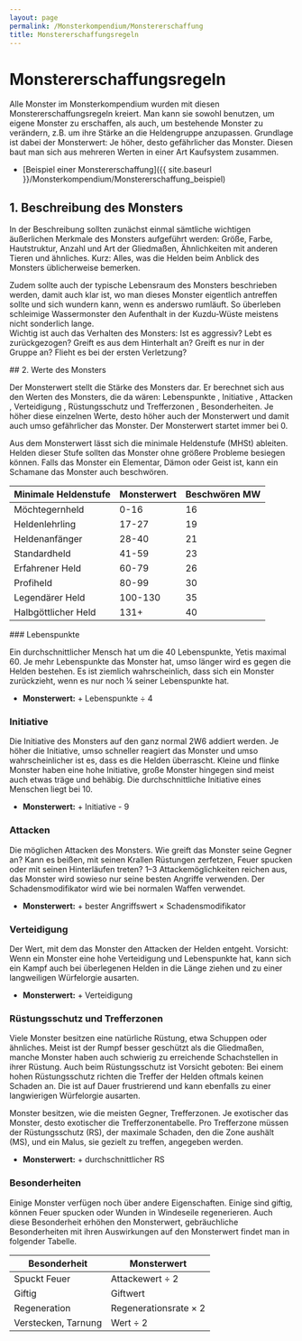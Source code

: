 ```yaml
---
layout: page
permalink: /Monsterkompendium/Monstererschaffung
title: Monstererschaffungsregeln
---
```


# Monstererschaffungsregeln

Alle Monster im Monsterkompendium wurden mit diesen Monstererschaffungsregeln kreiert. Man kann sie sowohl benutzen, um eigene Monster zu erschaffen, als auch, um bestehende Monster zu verändern, z.B. um ihre Stärke an die Heldengruppe anzupassen. Grundlage ist dabei der Monsterwert: Je höher, desto gefährlicher das Monster. Diesen baut man sich aus mehreren Werten in einer Art Kaufsystem zusammen.

- [Beispiel einer Monstererschaffung]({{ site.baseurl }}/Monsterkompendium/Monstererschaffung_beispiel)

## 1. Beschreibung des Monsters

In der Beschreibung sollten zunächst einmal sämtliche wichtigen äußerlichen Merkmale des Monsters aufgeführt werden: Größe, Farbe, Hautstruktur, Anzahl und Art der Gliedmaßen, Ähnlichkeiten mit anderen Tieren und ähnliches. Kurz: Alles, was die Helden beim Anblick des Monsters üblicherweise bemerken.

<p>Zudem sollte auch der typische Lebensraum des Monsters beschrieben werden, damit auch klar ist, wo man dieses Monster eigentlich antreffen sollte und sich wundern kann, wenn es anderswo rumläuft. So überleben schleimige Wassermonster den Aufenthalt in der Kuzdu-Wüste meistens nicht sonderlich lange.<br/>
Wichtig ist auch das Verhalten des Monsters: Ist es aggressiv? Lebt es zurückgezogen? Greift es aus dem Hinterhalt an? Greift es nur in der Gruppe an? Flieht es bei der ersten Verletzung?</p>
## 2. Werte des Monsters

Der Monsterwert stellt die Stärke des Monsters dar. Er berechnet sich aus den Werten des Monsters, die da wären: Lebenspunkte , Initiative , Attacken , Verteidigung , Rüstungsschutz und Trefferzonen , Besonderheiten. Je höher diese einzelnen Werte, desto höher auch der Monsterwert und damit auch umso gefährlicher das Monster. Der Monsterwert startet immer bei 0.

Aus dem Monsterwert lässt sich die minimale Heldenstufe (MHSt) ableiten. Helden dieser Stufe sollten das Monster ohne größere Probleme besiegen können. Falls das Monster ein Elementar, Dämon oder Geist ist, kann ein Schamane das Monster auch beschwören.

<table>
<thead>
<tr><th>Minimale Heldenstufe</th><th>Monsterwert</th><th>Beschwören MW</th></tr>
</thead>
<tbody>
<tr><td>Möchtegernheld</td><td>0-16</td><td>16</td></tr>
<tr><td>Heldenlehrling</td><td>17-27</td><td>19</td></tr>
<tr><td>Heldenanfänger</td><td>28-40</td><td>21</td></tr>
<tr><td>Standardheld</td><td>41-59</td><td>23</td></tr>
<tr><td>Erfahrener Held</td><td>60-79</td><td>26</td></tr>
<tr><td>Profiheld</td><td>80-99</td><td>30</td></tr>
<tr><td>Legendärer Held</td><td>100-130</td><td>35</td></tr>
<tr><td>Halbgöttlicher Held</td><td>131+</td><td>40</td></tr>
</tbody>
</table>
### Lebenspunkte

Ein durchschnittlicher Mensch hat um die 40 Lebenspunkte, Yetis maximal 60. Je mehr Lebenspunkte das Monster hat, umso länger wird es gegen die Helden bestehen. Es ist ziemlich wahrscheinlich, dass sich ein Monster zurückzieht, wenn es nur noch &frac14; seiner Lebenspunkte hat.

- **Monsterwert:** + Lebenspunkte &divide; 4

### Initiative

Die Initiative des Monsters auf den ganz normal 2W6 addiert werden. Je höher die Initiative, umso schneller reagiert das Monster und umso wahrscheinlicher ist es, dass es die Helden überrascht. Kleine und flinke Monster haben eine hohe Initiative, große Monster hingegen sind meist auch etwas träge und behäbig. Die durchschnittliche Initiative eines Menschen liegt bei 10.

- **Monsterwert:** + Initiative - 9

### Attacken

Die möglichen Attacken des Monsters. Wie greift das Monster seine Gegner an? Kann es beißen, mit seinen Krallen Rüstungen zerfetzen, Feuer spucken oder mit seinen Hinterläufen treten? 1&ndash;3 Attackemöglichkeiten reichen aus, das Monster wird sowieso nur seine besten Angriffe verwenden. Der Schadensmodifikator wird wie bei normalen Waffen verwendet.

- **Monsterwert:** + bester Angriffswert &times; Schadensmodifikator

### Verteidigung

Der Wert, mit dem das Monster den Attacken der Helden entgeht. Vorsicht: Wenn ein Monster eine hohe Verteidigung und Lebenspunkte hat, kann sich ein Kampf auch bei überlegenen Helden in die Länge ziehen und zu einer langweiligen Würfelorgie ausarten.

- **Monsterwert:** + Verteidigung

### Rüstungsschutz und Trefferzonen

Viele Monster besitzen eine natürliche Rüstung, etwa Schuppen oder ähnliches. Meist ist der Rumpf besser geschützt als die Gliedmaßen, manche Monster haben auch schwierig zu erreichende Schachstellen in ihrer Rüstung. Auch beim Rüstungsschutz ist Vorsicht geboten: Bei einem hohen Rüstungsschutz richten die Treffer der Helden oftmals keinen Schaden an. Die ist auf Dauer frustrierend und kann ebenfalls zu einer langwierigen Würfelorgie ausarten.

Monster besitzen, wie die meisten Gegner, Trefferzonen. Je exotischer das Monster, desto exotischer die Trefferzonentabelle. Pro Trefferzone müssen der Rüstungsschutz (RS), der maximale Schaden, den die Zone aushält (MS), und ein Malus, sie gezielt zu treffen, angegeben werden.

- **Monsterwert:** + durchschnittlicher RS


### Besonderheiten

Einige Monster verfügen noch über andere Eigenschaften. Einige sind giftig, können Feuer spucken oder Wunden in Windeseile regenerieren. Auch diese Besonderheit erhöhen den Monsterwert, gebräuchliche Besonderheiten mit ihren Auswirkungen auf den Monsterwert findet man in folgender Tabelle.

<table>
<thead>
<tr><th>Besonderheit</th><th>Monsterwert</th></tr>
</thead>
<tbody>
<tr><td>Spuckt Feuer</td><td>Attackewert &divide; 2</td></tr>
<tr><td>Giftig</td><td>Giftwert</td></tr>
<tr><td>Regeneration</td><td>Regenerationsrate &times; 2</td></tr>
<tr><td>Verstecken, Tarnung</td><td>Wert &divide; 2</td></tr>
</tbody>
</table>
